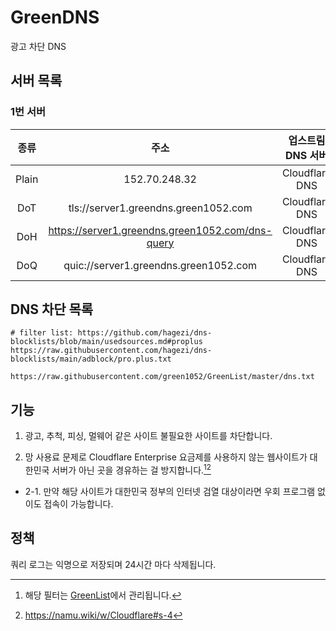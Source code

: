 # GreenDNS
광고 차단 DNS

## 서버 목록

### 1번 서버

|  종류 |                       주소                       | 업스트림 DNS 서버 |            소재지           |
|:-----:|:------------------------------------------------:|:-----------------:|:---------------------------:|
| Plain |                   152.70.248.32                  |   Cloudflare DNS  | Oracle Cloud Infrastructure |
|  DoT  |       tls://server1.greendns.green1052.com       |   Cloudflare DNS  | Oracle Cloud Infrastructure |
|  DoH  | https://server1.greendns.green1052.com/dns-query |   Cloudflare DNS  | Oracle Cloud Infrastructure |
|  DoQ  |       quic://server1.greendns.green1052.com      |   Cloudflare DNS  | Oracle Cloud Infrastructure |

## DNS 차단 목록

```
# filter list: https://github.com/hagezi/dns-blocklists/blob/main/usedsources.md#proplus
https://raw.githubusercontent.com/hagezi/dns-blocklists/main/adblock/pro.plus.txt

https://raw.githubusercontent.com/green1052/GreenList/master/dns.txt
```

## 기능

1. 광고, 추척, 피싱, 멀웨어 같은 사이트 불필요한 사이트를 차단합니다.

2. 망 사용료 문제로 Cloudflare Enterprise 요금제를 사용하지 않는 웹사이트가 대한민국 서버가 아닌 곳을 경유하는 걸 방지합니다.[^1][^2]
  - 2-1. 만약 해당 사이트가 대한민국 정부의 인터넷 검열 대상이라면 우회 프로그램 없이도 접속이 가능합니다.

## 정책

쿼리 로그는 익명으로 저장되며
24시간 마다 삭제됩니다.

[^1]: 해당 필터는 [GreenList](https://github.com/green1052/GreenList)에서 관리됩니다.
[^2]: https://namu.wiki/w/Cloudflare#s-4
